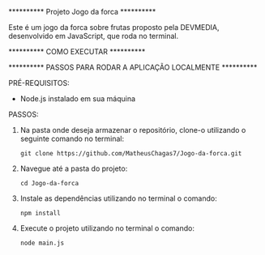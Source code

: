 ********** Projeto Jogo da forca **********

Este é um jogo da forca sobre frutas proposto pela DEVMEDIA, desenvolvido em JavaScript, que roda no terminal.

********** COMO EXECUTAR **********

********** PASSOS PARA RODAR A APLICAÇÃO LOCALMENTE **********

 PRÉ-REQUISITOS:

- Node.js instalado em sua máquina

PASSOS:

1. Na pasta onde deseja armazenar o repositório, clone-o utilizando o seguinte comando no terminal:
    ```
    git clone https://github.com/MatheusChagas7/Jogo-da-forca.git
    
2. Navegue até a pasta do projeto:
    ```
    cd Jogo-da-forca
    ```
3. Instale as dependências utilizando no terminal o comando:
    ```
    npm install
    ```
4. Execute o projeto utilizando no terminal o comando:
    ```
    node main.js
    ```
